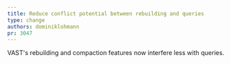 ```yaml
---
title: Reduce conflict potential between rebuilding and queries
type: change
authors: dominiklohmann
pr: 3047
---
```


VAST's rebuilding and compaction features now interfere less with queries.
